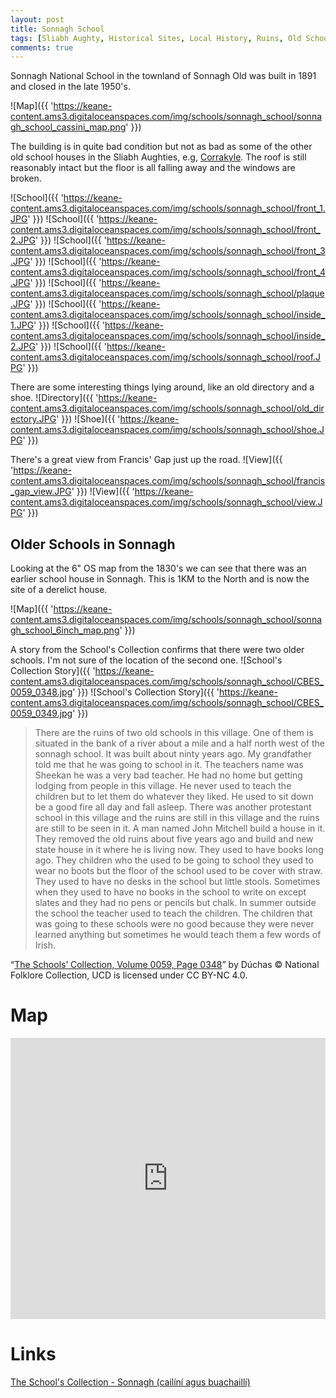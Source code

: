 ```yaml
---
layout: post
title: Sonnagh School
tags: [Sliabh Aughty, Historical Sites, Local History, Ruins, Old Schools]
comments: true
---
```


Sonnagh National School in the townland of Sonnagh Old was built in 1891 and closed in the late 1950's.

![Map]({{ 'https://keane-content.ams3.digitaloceanspaces.com/img/schools/sonnagh_school/sonnagh_school_cassini_map.png' }})

The building is in quite bad condition but not as bad as some of the other old school houses in the Sliabh Aughties, e.g, [Corrakyle](https://keane.id/2021-07-09-corrakyle-school/). The roof is still reasonably intact but the floor is all falling away and the windows are broken.

![School]({{ 'https://keane-content.ams3.digitaloceanspaces.com/img/schools/sonnagh_school/front_1.JPG' }})
![School]({{ 'https://keane-content.ams3.digitaloceanspaces.com/img/schools/sonnagh_school/front_2.JPG' }})
![School]({{ 'https://keane-content.ams3.digitaloceanspaces.com/img/schools/sonnagh_school/front_3.JPG' }})
![School]({{ 'https://keane-content.ams3.digitaloceanspaces.com/img/schools/sonnagh_school/front_4.JPG' }})
![School]({{ 'https://keane-content.ams3.digitaloceanspaces.com/img/schools/sonnagh_school/plaque.JPG' }})
![School]({{ 'https://keane-content.ams3.digitaloceanspaces.com/img/schools/sonnagh_school/inside_1.JPG' }})
![School]({{ 'https://keane-content.ams3.digitaloceanspaces.com/img/schools/sonnagh_school/inside_2.JPG' }})
![School]({{ 'https://keane-content.ams3.digitaloceanspaces.com/img/schools/sonnagh_school/roof.JPG' }})

There are some interesting things lying around, like an old directory and a shoe.
![Directory]({{ 'https://keane-content.ams3.digitaloceanspaces.com/img/schools/sonnagh_school/old_directory.JPG' }})
![Shoe]({{ 'https://keane-content.ams3.digitaloceanspaces.com/img/schools/sonnagh_school/shoe.JPG' }})

There's a great view from Francis' Gap just up the road.
![View]({{ 'https://keane-content.ams3.digitaloceanspaces.com/img/schools/sonnagh_school/francis_gap_view.JPG' }})
![View]({{ 'https://keane-content.ams3.digitaloceanspaces.com/img/schools/sonnagh_school/view.JPG' }})

## Older Schools in Sonnagh
Looking at the 6" OS map from the 1830's we can see that there was an earlier school house in Sonnagh. This is 1KM to the North and is now the site of a derelict house.

![Map]({{ 'https://keane-content.ams3.digitaloceanspaces.com/img/schools/sonnagh_school/sonnagh_school_6inch_map.png' }})

A story from the School's Collection confirms that there were two older schools. I'm not sure of the location of the second one.
![School's Collection Story]({{ 'https://keane-content.ams3.digitaloceanspaces.com/img/schools/sonnagh_school/CBES_0059_0348.jpg' }})
![School's Collection Story]({{ 'https://keane-content.ams3.digitaloceanspaces.com/img/schools/sonnagh_school/CBES_0059_0349.jpg' }})

> There are the ruins of two old schools in this village. One of them is situated in the bank of a river about a mile and a half north west of the sonnagh school. It was built about ninty years ago. My grandfather told me that he was going to school in it. The teachers name was Sheekan he was a very bad teacher. He had no home but getting lodging from people in this village.
He never used to teach the children but to let them do whatever they liked. He used to sit down be a good fire all day and fall asleep. There was another protestant school in this village and the ruins are still in this village and the ruins are still to be seen in it. A man named John Mitchell build a house in it. They removed the old ruins about five years ago and build and new state house in it where he is living now. They used to have books long ago. They children who the used to be going to school they used to wear no boots but the floor of the school used to be cover with straw. They used to have no desks in the school but little stools. Sometimes when they used to have no books in the school to write on except slates and they had no pens or pencils but chalk. In summer outside the school the teacher used to teach the children.
The children that was going to these schools were no good because they were never learned anything but sometimes he would teach them a few words of Irish.

“[The Schools’ Collection, Volume 0059, Page 0348](https://www.duchas.ie/en/cbes/4583349/4581911/4606136)” by Dúchas © National Folklore Collection, UCD is licensed under CC BY-NC 4.0.

# Map
<iframe width="100%" width="600" height="450" frameborder="0" style="border:0" src="https://www.google.com/maps/embed/v1/place?q=53.130467,-8.604645&amp;key=AIzaSyBVNC6dbEIPRjV2os7cRJfSaEh7WLjx9ZQ&maptype=satellite"></iframe>

# Links
[The School's Collection - Sonnagh (cailíní agus buachaillí)](https://www.duchas.ie/en/cbes/4583349/)